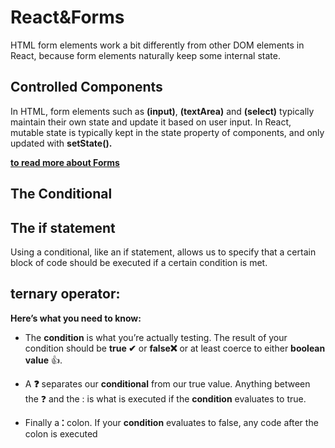 # React&Forms 


HTML form elements work a bit differently from other DOM elements in React, because form elements naturally keep some internal state.

## Controlled Components


In HTML, form elements such as **(input)**, **(textArea)** and **(select)** typically maintain their own state and update it based on user input. In React, mutable state is typically kept in the state property of components, and only updated with **setState().**


[**to read more about Forms**](https://reactjs.org/docs/forms.html)

## The Conditional

## The if statement
Using a conditional, like an if statement, allows us to specify that a certain block of code should be executed if a certain condition is met.


## ternary operator:

**Here’s what you need to know:**
* The **condition** is what you’re actually testing. The result of your condition should be **true ✔** or **false❌** or at least coerce to either **boolean value** 👍.

* A **❓** separates our **conditional** from our true value. Anything between the ❓ and the : is what is executed if the **condition** evaluates to true.
* Finally a **⁚** colon. If your **condition** evaluates to false, any code after the colon is executed